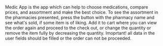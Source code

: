 Medic App is the app which can help to choose medications, compare prices, and assortment and make the best choice. 
To see the assortment in the pharmacies presented, press the button with the pharmacy name and see what's sold, if some item is of liking.
Add it to cart where you can view the order again and proceed to the check out, or change the quantity or remove the item fully by decreasing the quantity.
Imoprtant! all data in the user fields should be filled or the order can not be proceeded.
